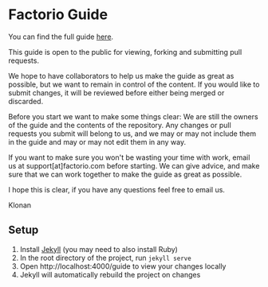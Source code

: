 # Factorio Guide

You can find the full guide [here](http://guide.factorio.com/).

This guide is open to the public for viewing, forking and submitting pull requests.

We hope to have collaborators to help us make the guide as great as possible, but we want to remain in control of the content.
If you would like to submit changes, it will be reviewed before either being merged or discarded.

Before you start we want to make some things clear:
We are still the owners of the guide and the contents of the repository.
Any changes or pull requests you submit will belong to us, and we may or may not include them in the guide and may or may not edit them in any way.

If you want to make sure you won't be wasting your time with work, email us at support[at]factorio.com before starting.  We can give advice, and make sure that we can work together to make the guide as great as possible.

I hope this is clear, if you have any questions feel free to email us.

Klonan

## Setup

1. Install [Jekyll](https://jekyllrb.com/docs/installation/) (you may need to also install Ruby)
2. In the root directory of the project, run `jekyll serve`
3. Open http://localhost:4000/guide to view your changes locally
4. Jekyll will automatically rebuild the project on changes
